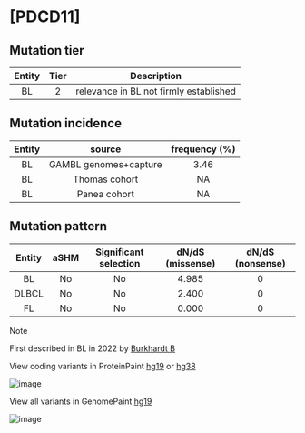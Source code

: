 # [PDCD11]

## Mutation tier

|Entity|Tier|Description                           |
|:------:|:----:|--------------------------------------|
|BL    |2   |relevance in BL not firmly established|
## Mutation incidence

|Entity|source               |frequency (%)|
|:------:|:---------------------:|:-------------:|
|BL    |GAMBL genomes+capture|3.46         |
|BL    |Thomas cohort        |  NA         |
|BL    |Panea cohort         |  NA         |

## Mutation pattern

|Entity|aSHM|Significant selection|dN/dS (missense)|dN/dS (nonsense)|
|:------:|:----:|:---------------------:|:----------------:|:----------------:|
|BL    |No  |No                   |4.985           |0               |
|DLBCL |No  |No                   |2.400           |0               |
|FL    |No  |No                   |0.000           |0               |


> [!NOTE]
> First described in BL in 2022 by [Burkhardt B](https://pubmed.ncbi.nlm.nih.gov/35794096)

View coding variants in ProteinPaint [hg19](https://www.bcgsc.ca/downloads/morinlab/GAMBL/test/genes/PDCD11_protein.html)  or [hg38](https://www.bcgsc.ca/downloads/morinlab/GAMBL/test/genes/PDCD11_protein_hg38.html)

![image](../../images/proteinpaint/PDCD11_NM_014976.svg)

View all variants in GenomePaint [hg19](https://www.bcgsc.ca/downloads/morinlab/GAMBL/test/genes/PDCD11.html)

![image](../../images/proteinpaint/PDCD11.svg)
